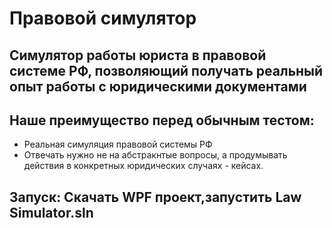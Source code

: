 
# Правовой симулятор

## Симулятор работы юриста в правовой системе РФ, позволяющий получать реальный опыт работы с юридическими документами
## Наше преимущество перед обычным тестом:
- Реальная симуляция правовой системы РФ
- Отвечать нужно не на абстракнтые вопросы, а продумывать действия в конкретных юридических случаях - кейсах.

## Запуск: Скачать WPF проект,запустить Law Simulator.sln




